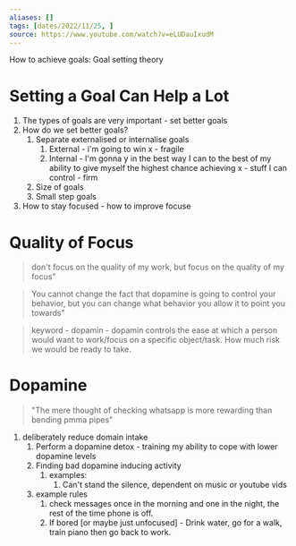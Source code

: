 ```yaml
---
aliases: []
tags: [dates/2022/11/25, ]
source: https://www.youtube.com/watch?v=eLUDauIxudM
---
```

How to achieve goals: Goal setting theory

# Setting a Goal Can Help a Lot
1. The types of goals are very important - set better goals
2. How do we set better goals?
	1. Separate externalised or internalise goals
		1. External - i'm going to win x - fragile
		2. Internal - I'm gonna y in the best way I can to the best of my ability to give myself the highest chance achieving x - stuff I can control - firm
	2. Size of goals
	3. Small step goals
3. How to stay focused - how to improve focuse

# Quality of Focus
>don't focus on the quality of my work, but focus on the quality of my focus"

>You cannot change the fact that dopamine is going to control your behavior, but you can change what behavior you allow it to point you towards"

> keyword - dopamin - dopamin controls the ease at which a person would want to work/focus on a specific object/task. How much risk we would be ready to take.

# Dopamine
> "The mere thought of checking whatsapp is more rewarding than bending pmma pipes"

1. deliberately reduce domain intake
	1. Perform a dopamine detox - training my ability to cope with lower dopamine levels
	2. Finding bad dopamine inducing activity
		1. examples:
			1. Can't stand the silence, dependent on music or youtube vids
	3. example rules
		1. check messages once in the morning and one in the night, the rest of the time phone is off.
		2. If bored [or maybe just unfocused] - Drink water, go for a walk, train piano then go back to work.
